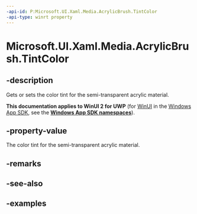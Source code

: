 ```yaml
---
-api-id: P:Microsoft.UI.Xaml.Media.AcrylicBrush.TintColor
-api-type: winrt property
---
```

<!-- Property syntax.
public Color TintColor { get;  set; }
-->

# Microsoft.UI.Xaml.Media.AcrylicBrush.TintColor


## -description

Gets or sets the color tint for the semi-transparent acrylic material.


**This documentation applies to WinUI 2 for UWP** (for [WinUI](/windows/apps/winui/winui3/) in the [Windows App SDK](/windows/apps/windows-app-sdk/), see the **[Windows App SDK namespaces](/windows/windows-app-sdk/api/winrt/)**).

## -property-value

The color tint for the semi-transparent acrylic material.


## -remarks


## -see-also


## -examples


